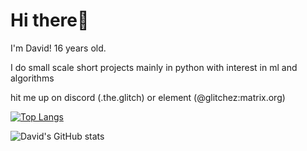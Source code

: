 # Hi there👋
I'm David! 16 years old.

I do small scale short projects mainly in python with interest in ml and algorithms

hit me up on discord (.the.glitch) or element (@glitchez:matrix.org)

[![Top Langs](https://github-readme-stats.vercel.app/api/top-langs/?username=Glitchez-1984&layout=donut)](https://github.com/anuraghazra/github-readme-stats)

![David's GitHub stats](https://github-readme-stats.vercel.app/api?username=Glitchez-1984&show_icons=true&theme=synthwave)
